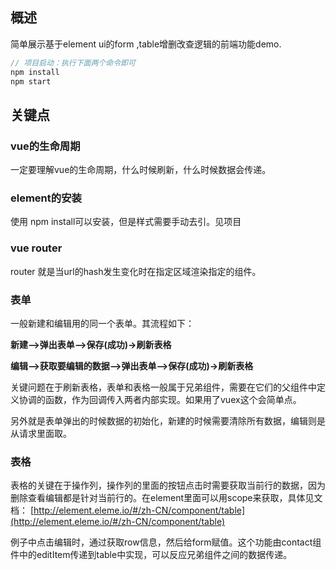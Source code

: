 ## 概述

简单展示基于element ui的form ,table增删改查逻辑的前端功能demo.

```javascript
// 项目启动：执行下面两个命令即可
npm install
npm start 

```

## 关键点
### vue的生命周期

一定要理解vue的生命周期，什么时候刷新，什么时候数据会传递。

### element的安装

使用 npm install可以安装，但是样式需要手动去引。见项目

### vue router

router 就是当url的hash发生变化时在指定区域渲染指定的组件。

### 表单

一般新建和编辑用的同一个表单。其流程如下：

**新建-->弹出表单-->保存(成功)->刷新表格**

**编辑-->获取要编辑的数据-->弹出表单-->保存(成功)->刷新表格**

关键问题在于刷新表格，表单和表格一般属于兄弟组件，需要在它们的父组件中定义协调的函数，作为回调传入两者内部实现。如果用了vuex这个会简单点。

另外就是表单弹出的时候数据的初始化，新建的时候需要清除所有数据，编辑则是从请求里面取。

### 表格

表格的关键在于操作列，操作列的里面的按钮点击时需要获取当前行的数据，因为删除查看编辑都是针对当前行的。在element里面可以用scope来获取，具体见文档：
[http://element.eleme.io/#/zh-CN/component/table](http://element.eleme.io/#/zh-CN/component/table)

例子中点击编辑时，通过获取row信息，然后给form赋值。这个功能由contact组件中的editItem传递到table中实现，可以反应兄弟组件之间的数据传递。